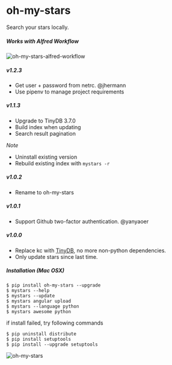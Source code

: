 # oh-my-stars

Search your stars locally.

##### Works with Alfred Workflow

![oh-my-stars-alfred-workflow](https://raw.github.com/wolfg1969/my-stars-pilot/master/oh-my-stars-alfred-workflow.png)

##### v1.2.3
- Get user + password from netrc. @jhermann
- Use pipenv to manage project requirements

##### v1.1.3
- Upgrade to TinyDB 3.7.0
- Build index when updating
- Search result pagination

*Note*
- Uninstall existing version
- Rebuild existing index with `mystars -r`

##### v1.0.2
- Rename to oh-my-stars

##### v1.0.1
- Support Github two-factor authentication. @yanyaoer

##### v1.0.0

- Replace kc with [TinyDB](https://github.com/msiemens/tinydb), no more non-python dependencies.
- Only update stars since last time.

##### Installation (Mac OSX)
```
$ pip install oh-my-stars --upgrade
$ mystars --help
$ mystars --update
$ mystars angular upload
$ mystars --language python
$ mystars awesome python
``` 

if install failed, try following commands
```
$ pip uninstall distribute
$ pip install setuptools
$ pip install --upgrade setuptools
```

![oh-my-stars](https://raw.github.com/wolfg1969/my-stars-pilot/master/oh-my-stars.png)
